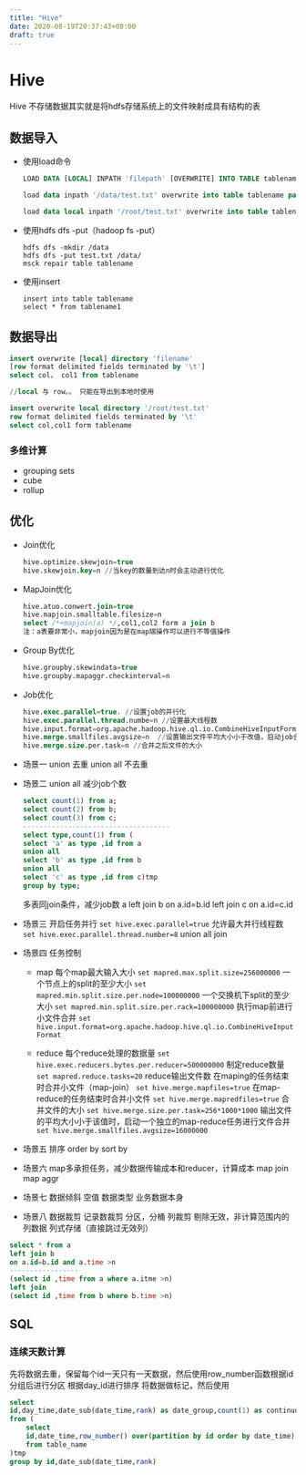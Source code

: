 ```yaml
---
title: "Hive"
date: 2020-08-19T20:37:43+08:00
draft: true
---
```


# Hive
Hive 不存储数据其实就是将hdfs存储系统上的文件映射成具有结构的表
## 数据导入
- 使用load命令
	```sql
	LOAD DATA [LOCAL] INPATH 'filepath' [OVERWRITE] INTO TABLE tablename [PARTITION (partcol1=val1,partcol2=val2 ...)]
	
	load data inpath '/data/test.txt' overwrite into table tablename partition (day_id='20200801') //将hdfs上的data目录下的test.txt文件用覆盖的方式导入到tablename表的day_id为20200801的分区下
	
	load data local inpath '/root/test.txt' overwrite into table tablename partition (day_id='20200801') //将本地root目录下的test.txt文件用覆盖的方式导入到tablename表的day_id为20200801的分区下
	```
- 使用hdfs dfs -put（hadoop fs -put）
	```shell
	hdfs dfs -mkdir /data
	hdfs dfs -put test.txt /data/
	msck repair table tablename
	```
- 使用insert
	```shell
	insert into table tablename 
	select * from tablename1
	```
## 数据导出
```sql
insert overwrite [local] directory 'filename'
[row format delimited fields terminated by '\t']
select col， col1 from tablename

//local 与 row。。 只能在导出到本地时使用

insert overwrite local directory '/root/test.txt'
row format delimited fields terminated by '\t'
select col,col1 form tablename	

```

### 多维计算
- grouping sets
- cube
- rollup

## 优化
- Join优化
	```sql
	hive.optimize.skewjoin=true
	hive.skewjoin.key=n //当key的数量到达n时会主动进行优化
	```
- MapJoin优化
	```sql
	hive.atuo.conwert.join=true
	hive.mapjoin.smalltable.filesize=n
	select /*+mapjoin(a) */,col1,col2 form a join b
	注：a表要非常小，mapjoin因为是在map端操作可以进行不等值操作
	```
- Group By优化
	```sql
	hive.groupby.skewindata=true
	hive.groupby.mapaggr.checkinterval=n
	```
- Job优化
	```sql
	hive.exec.parallel=true. //设置job的并行化
	hive.exec.parallel.thread.numbe=n //设置最大线程数
	hive.input.format=org.apache.hadoop.hive.ql.io.CombineHiveInputFormat //合并文件，文件受mapred.max.split.size大小的限制
	hive.merge.smallfiles.avgsize=n  //设置输出文件平均大小小于改值，启动job合并文件
	hive.merge.size.per.task=n //合并之后文件的大小
	```
	
- 场景一
	union 去重
	union all 不去重
- 场景二
	union all 减少job个数
	```sql
	select count(1) from a;
	select count(2) from b;
	select count(3) from c;
	------------------------------------
	select type,count(1) from (
	select 'a' as type ,id from a
	union all 
	select 'b' as type ,id from b
	union all
	select 'c' as type ,id from c)tmp
	group by type;
	```
	多表同join条件，减少job数
	a left join b on a.id=b.id
	left join c on a.id=c.id
- 场景三
	开启任务并行
	`set hive.exec.parallel=true`
	允许最大并行线程数
	`set hive.exec.parallel.thread.number=8`
	union all
	join
- 场景四
	任务控制
	- map
    每个map最大输入大小
    `set mapred.max.split.size=256000000`
    一个节点上的split的至少大小
    `set mapred.min.split.size.per.node=100000000`
    一个交换机下split的至少大小
    `set mapred.min.split.size.per.rack=100000000`
    执行map前进行小文件合并
    `set hive.input.format=org.apache.hadoop.hive.ql.io.CombineHiveInputFormat`
    
	- reduce
		每个reduce处理的数据量
		`set hive.exec.reducers.bytes.per.reducer=500000000`
		制定reduce数量
		`set mapred.reduce.tasks=20`
		reduce输出文件数
		在maping的任务结束时合并小文件（map-join）
		`set hive.merge.mapfiles=true`
		在map-reduce的任务结束时合并小文件
		`set hive.merge.mapredfiles=true`
		合并文件的大小
		`set hive.merge.size.per.task=256*1000*1000`
		输出文件的平均大小小于该值时，启动一个独立的map-reduce任务进行文件合并
		`set hive.merge.smallfiles.avgsize=16000000`
	
- 场景五
	排序
	order by
	sort by
- 场景六
	map多承担任务，减少数据传输成本和reducer，计算成本
	map join 
	map aggr
- 场景七
	数据倾斜
		空值
		数据类型
		业务数据本身
- 场景八
	数据裁剪
		记录数裁剪
			分区，分桶
		列裁剪
			剔除无效，非计算范围内的列数据
			列式存储（直接跳过无效列）
```sql
select * from a
left join b
on a.id=b.id and a.time >n
-----------------
(select id ,time from a where a.itme >n)
left join 
(select id ,time from b where b.time >n)
```


## SQL
### 连续天数计算

先将数据去重，保留每个id一天只有一天数据，然后使用row_number函数根据id分组后进行分区 根据day_id进行排序 将数据做标记，然后使用

```sql
select
id,day_time,date_sub(date_time,rank) as date_group,count(1) as continuous_days
from (
	select 
	id,date_time,row_number() over(partition by id order by date_time) as rank
	from table_name
)tmp
group by id,date_sub(date_time,rank)
```

